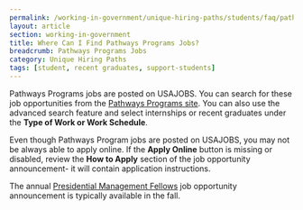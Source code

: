 ```yaml
---
permalink: /working-in-government/unique-hiring-paths/students/faq/pathways-program-jobs
layout: article
section: working-in-government
title: Where Can I Find Pathways Programs Jobs?
breadcrumb: Pathways Programs Jobs
category: Unique Hiring Paths
tags: [student, recent graduates, support-students]
---
```


Pathways Programs jobs are posted on USAJOBS. You can search for these job opportunities from the [Pathways Programs site](http://www.usajobs.gov/studentsandgrads). You can also use the advanced search feature and select internships or recent graduates under the **Type of Work or Work Schedule**. 

Even though Pathways Program  jobs are posted on USAJOBS, you may not be always able to apply online. If the **Apply Online** button is missing or disabled, review the **How to Apply** section of the job opportunity announcement- it will contain application instructions.

The annual [Presidential Management Fellows](http://www.pmf.gov) job opportunity announcement is typically available in the fall.
